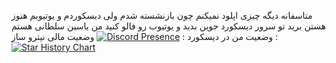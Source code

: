 متاسفانه دیگه چیزی اپلود نمیکنم
چون بازنشسته شدم
ولی دیسکوردم و یوتیوبم هنوز هستن برید تو سرور دیسکورد جوین بدید و یوتیوب رو فالو کنید
من یاسین سلطانی هستم
وضعیت من در دیسکورد :
[![Discord Presence](https://lanyard.cnrad.dev/api/1172957561549488210)](https://discord.com/users/1172957561549488210)
وضعیت مالی نیترو ساز :
[![Star History Chart](https://api.star-history.com/svg?repos=sonicdev123/Nitro-Maker&type=Date)](https://star-history.com/#sonicdev123/Nitro-Maker&Date)
